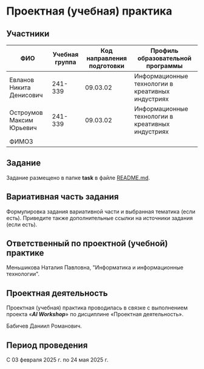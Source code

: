 # Проектная (учебная) практика

## Участники

| ФИО | Учебная группа | Код направления подготовки | Профиль образовательной программы |
|-|-|-|-|
| Евланов Никита Денисович | 241-339 | 09.03.02 | Информационные технологии в креативных индустриях |
| Остроумов Максим Юрьевич | 241-339 | 09.03.02 | Информационные технологии в креативных индустриях |
| ФИMО3 ||||

## Задание

Задание размещено в папке **task** в файле [README.md](task/README.md).

## Вариативная часть задания

Формулировка задания вариативной части и выбранная тематика (если есть). Приведите также дополнительные ссылки на источники задания (если есть).

## Ответственный по проектной (учебной) практике

Меньшикова Наталия Павловна, "Информатика и информационные технологии".

## Проектная деятельность

Проектная (учебная) практика проводилась в связке с выполнением проекта «***AI Workshop***» по дисциплине «Проектная деятельность».

Бабичев Даниил Романович.

## Период проведения

С 03 февраля 2025 г. по 24 мая 2025 г.
